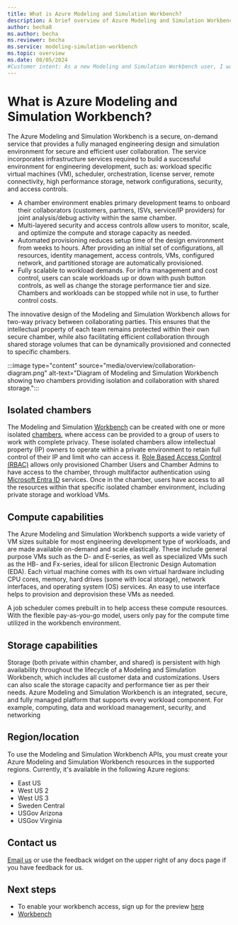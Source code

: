 ```yaml
---
title: What is Azure Modeling and Simulation Workbench?
description: A brief overview of Azure Modeling and Simulation Workbench.
author: becha8
ms.author: becha
ms.reviewer: becha
ms.service: modeling-simulation-workbench
ms.topic: overview
ms.date: 08/05/2024
#Customer intent: As a new Modeling and Simulation Workbench user, I want to understand about Azure Modeling and Simulation Workbench so that I can use the environment for creating chambers and connectors.
---
```


# What is Azure Modeling and Simulation Workbench?

The Azure Modeling and Simulation Workbench is a secure, on-demand service that provides a fully managed engineering design and simulation environment for secure and efficient user collaboration. The service incorporates infrastructure services required to build a successful environment for engineering development, such as: workload specific virtual machines (VM), scheduler, orchestration, license server, remote connectivity, high performance storage, network configurations, security, and access controls.

- A chamber environment enables primary development teams to onboard their collaborators (customers, partners, ISVs, service/IP providers) for joint analysis/debug activity within the same chamber.
- Multi-layered security and access controls allow users to monitor, scale, and optimize the compute and storage capacity as needed.
- Automated provisioning reduces setup time of the design environment from weeks to hours. After providing an initial set of configurations, all resources, identity management, access controls, VMs, configured network, and partitioned storage are automatically provisioned.
- Fully scalable to workload demands. For infra management and cost control, users can scale workloads up or down with push button controls, as well as change the storage performance tier and size. Chambers and workloads can be stopped while not in use, to further control costs.

The innovative design of the Modeling and Simulation Workbench allows for two-way privacy between collaborating parties. This ensures that the intellectual property of each team remains protected within their own secure chamber, while also facilitating efficient collaboration through shared storage volumes that can be dynamically provisioned and connected to specific chambers.

:::image type="content" source="media/overview/collaboration-diagram.png" alt-text="Diagram of Modeling and Simulation Workbench showing two chambers providing isolation and collaboration with shared storage.":::

<!--- Multi-Chamber collaboration allows these dev teams and their collaborators to have their own private workspaces, while allowing them to share data across chamber boundaries through shared storage
--->

## Isolated chambers

The Modeling and Simulation [Workbench](./concept-workbench.md) can be created with one or more isolated [chambers](./concept-chamber.md), where access can be provided to a group of users to work with complete privacy. These isolated chambers allow intellectual property (IP) owners to operate within a private environment to retain full control of their IP and limit who can access it. [Role Based Access Control (RBAC)](/azure/role-based-access-control/overview) allows only provisioned Chamber Users and Chamber Admins to have access to the chamber, through multifactor authentication using [Microsoft Entra ID](https://azure.microsoft.com/services/active-directory/) services. Once in the chamber, users have access to all the resources within that specific isolated chamber environment, including private storage and workload VMs.

## Compute capabilities

The Azure Modeling and Simulation Workbench supports a wide variety of VM sizes suitable for most engineering development type of workloads, and are made available on-demand and scale elastically. These include general purpose VMs such as the D- and E-series, as well as specialized VMs such as the HB- and Fx-series, ideal for silicon Electronic Design Automation (EDA). Each virtual machine comes with its own virtual hardware including CPU cores, memory, hard drives (some with local storage), network interfaces, and operating system (OS) services. An easy to use interface helps to provision and deprovision these VMs as needed.

A job scheduler comes prebuilt in to help access these compute resources. With the flexible pay-as-you-go model, users only pay for the compute time utilized in the workbench environment.

## Storage capabilities

Storage (both private within chamber, and shared) is persistent with high availability throughout the lifecycle of a Modeling and Simulation Workbench, which includes all customer data and customizations. Users can also scale the storage capacity and performance tier as per their needs. Azure Modeling and Simulation Workbench is an integrated, secure, and fully managed platform that supports every workload component. For example, computing, data and workload management, security, and networking

## Region/location

To use the Modeling and Simulation Workbench APIs, you must create your Azure Modeling and Simulation Workbench resources in the supported regions. Currently, it's available in the following Azure regions:

- East US
- West US 2
- West US 3
- Sweden Central
- USGov Arizona
- USGov Virginia

## Contact us

[Email us](mailto:azuremswb@microsoft.com) or use the feedback widget on the upper right of any docs page if you have feedback for us.

## Next steps

- To enable your workbench access, sign up for the preview [here](https://aka.ms/amswbrequest)
- [Workbench](./concept-workbench.md)
